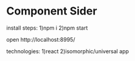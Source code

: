 
# Component Sider
  install steps: 
  1)npm i 
  2)npm start
  
  open http://localhost:8995/
  
  
  technologies:
  1)react
  2)isomorphic/universal app
